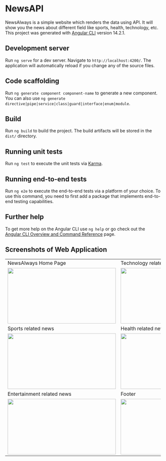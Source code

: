 # NewsAPI

NewsAlways is a simple website which renders the data using API. It will show you the news about different field like sports, health, technology, etc.
This project was generated with [Angular CLI](https://github.com/angular/angular-cli) version 14.2.1. 

## Development server

Run `ng serve` for a dev server. Navigate to `http://localhost:4200/`. The application will automatically reload if you change any of the source files.

## Code scaffolding

Run `ng generate component component-name` to generate a new component. You can also use `ng generate directive|pipe|service|class|guard|interface|enum|module`.

## Build

Run `ng build` to build the project. The build artifacts will be stored in the `dist/` directory.

## Running unit tests

Run `ng test` to execute the unit tests via [Karma](https://karma-runner.github.io).

## Running end-to-end tests

Run `ng e2e` to execute the end-to-end tests via a platform of your choice. To use this command, you need to first add a package that implements end-to-end testing capabilities.

## Further help

To get more help on the Angular CLI use `ng help` or go check out the [Angular CLI Overview and Command Reference](https://angular.io/cli) page.

## Screenshots of Web Application


<table align="center">
<tr>
    <td>
   			NewsAlways Home Page
    </td>
     <td>
     		Technology related news
     </td>
</tr>
<tr>
     <td>
         <img src="/Users/anjalipushkar/Angular Projects/NewsAPI/src/app/images/homePage.png" height="180" width="350">
     	</td>
     	<td>
         <img src="/Users/anjalipushkar/Angular Projects/NewsAPI/src/app/images/techPage.png" height="180" width="350">
     	</td>
</tr>
<tr>
      <td>
     		  Sports related news
     	</td>
     	<td>
     			Health related news
     	</td>
</tr>
<tr>
     	<td><img src="/Users/anjalipushkar/Angular Projects/NewsAPI/src/app/images/sportsPage.png" height="180" width="350">
     	</td>
     	<td><img src="/Users/anjalipushkar/Angular Projects/NewsAPI/src/app/images/healthImage.png" height="180" width="350">
     	</td>
</tr>
<tr>
      <td>
         Entertainment related news
      </td>
      <td>
         Footer 
      </td>
</tr>
<tr>
     <td><img src="/Users/anjalipushkar/Angular Projects/NewsAPI/src/app/images/entertainmentPage.png" height="180" width="350">
     </td>
     <td><img src="/hackjaipur/hackjaipur/static/Capture6.JPG" height="180" width="350">
     </td>
</tr>


</table>
